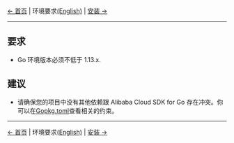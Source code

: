 [← 首页](../README-CN.md) | 环境要求[(English)](0-Requirements-EN.md) | [安装 →](1-Installation-CN.md)
***

## 要求
- Go 环境版本必须不低于 1.13.x.

## 建议
- 请确保您的项目中没有其他依赖跟 Alibaba Cloud SDK for Go 存在冲突。你可以在[Gopkg.toml](../Gopkg.toml)查看相关的约束。

***
[← 首页](../README-CN.md) | 环境要求[(English)](0-Requirements-EN.md) | [安装 →](1-Installation-CN.md)
